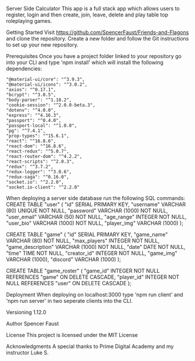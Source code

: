 Server Side Calculator 
This app is a full stack app which allows users to register, login and then create, join, leave, delete and play table top roleplaying games.

Getting Started Visit 
https://github.com/SpencerFaust/Friends-and-Flagons and clone the repository. Create a new folder and follow the Git instructions to set up your new repository.

Prerequisites Once you have a project folder linked to your repository go into your CLI and type 'npm install' which will install the following dependencies:

    "@material-ui/core": "^3.9.3",
    "@material-ui/icons": "^3.0.2",
    "axios": "^0.17.1",
    "bcrypt": "^3.0.5",
    "body-parser": "^1.18.2",
    "cookie-session": "^2.0.0-beta.3",
    "dotenv": "^4.0.0",
    "express": "^4.16.3",
    "passport": "^0.4.0",
    "passport-local": "^1.0.0",
    "pg": "^7.4.1",
    "prop-types": "^15.6.1",
    "react": "^16.8.6",
    "react-dom": "^16.8.6",
    "react-redux": "^5.0.7",
    "react-router-dom": "^4.2.2",
    "react-scripts": "^2.0.3",
    "redux": "^3.7.2",
    "redux-logger": "^3.0.6",
    "redux-saga": "^0.16.0",
    "socket.io": "^2.2.0",
    "socket.io-client": "^2.2.0"

When deploying a server side database run the following SQL commands:
CREATE TABLE "user" (
	"id" SERIAL PRIMARY KEY,
	"username" VARCHAR (80) UNIQUE NOT NULL,
	"password" VARCHAR (1000) NOT NULL,
	"user_email" VARCHAR (50) NOT NULL,
	"age_range" INTEGER NOT NULL,
	"user_bio" VARCHAR (1000) NOT NULL,
	"player_img" VARCHAR (1000)
);

CREATE TABLE "game" (
	"id" SERIAL PRIMARY KEY,
	"game_name" VARCHAR (80) NOT NULL,
	"max_players" INTEGER NOT NULL,
	"game_description" VARCHAR (1000) NOT NULL,
	"date" DATE NOT NULL,
	"time" TIME NOT NULL,
	"creator_id" INTEGER NOT NULL,
	"game_img" VARCHAR (1000),
	"discord" VARCHAR (1000)
);

CREATE TABLE "game_roster" (
	"game_id" INTEGER NOT NULL REFERENCES "game" ON DELETE CASCADE,
	"player_id" INTEGER NOT NULL REFERENCES "user" ON DELETE CASCADE
);

Deployment When deploying on localhost:3000 type 'npm run client' and 'npm run server' in two seperate clients into the CLI.

Versioning 1.12.0

Author 
Spencer Faust

License 
This project is licensed under the MIT License

Acknowledgments 
A special thanks to Prime Digital Academy and my instructor Luke S.